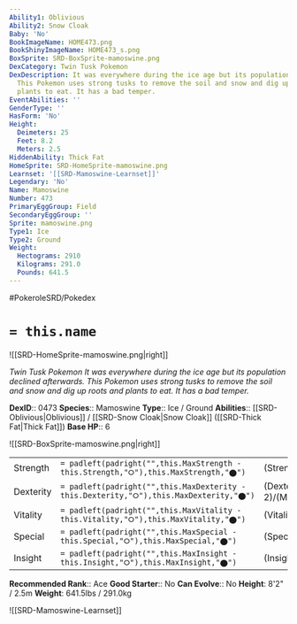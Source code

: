 ```yaml
---
Ability1: Oblivious
Ability2: Snow Cloak
Baby: 'No'
BookImageName: HOME473.png
BookShinyImageName: HOME473_s.png
BoxSprite: SRD-BoxSprite-mamoswine.png
DexCategory: Twin Tusk Pokemon
DexDescription: It was everywhere during the ice age but its population declined afterwards.
  This Pokemon uses strong tusks to remove the soil and snow and dig up roots and
  plants to eat. It has a bad temper.
EventAbilities: ''
GenderType: ''
HasForm: 'No'
Height:
  Deimeters: 25
  Feet: 8.2
  Meters: 2.5
HiddenAbility: Thick Fat
HomeSprite: SRD-HomeSprite-mamoswine.png
Learnset: '[[SRD-Mamoswine-Learnset]]'
Legendary: 'No'
Name: Mamoswine
Number: 473
PrimaryEggGroup: Field
SecondaryEggGroup: ''
Sprite: mamoswine.png
Type1: Ice
Type2: Ground
Weight:
  Hectograms: 2910
  Kilograms: 291.0
  Pounds: 641.5
---
```


#PokeroleSRD/Pokedex

# `= this.name`

![[SRD-HomeSprite-mamoswine.png|right]]

*Twin Tusk Pokemon*
*It was everywhere during the ice age but its population declined afterwards. This Pokemon uses strong tusks to remove the soil and snow and dig up roots and plants to eat. It has a bad temper.*

**DexID**:: 0473
**Species**:: Mamoswine
**Type**:: Ice / Ground
**Abilities**:: [[SRD-Oblivious|Oblivious]] / [[SRD-Snow Cloak|Snow Cloak]] ([[SRD-Thick Fat|Thick Fat]])
**Base HP**:: 6

![[SRD-BoxSprite-mamoswine.png|right]]

|           |                                                                                        |                                          |
| --------- | -------------------------------------------------------------------------------------- | ---------------------------------------- |
| Strength  | `= padleft(padright("",this.MaxStrength - this.Strength,"⭘"),this.MaxStrength,"⬤")`    | (Strength::3)/(MaxStrength::7)   |
| Dexterity | `= padleft(padright("",this.MaxDexterity - this.Dexterity,"⭘"),this.MaxDexterity,"⬤")` | (Dexterity:: 2)/(MaxDexterity::5) |
| Vitality  | `= padleft(padright("",this.MaxVitality - this.Vitality,"⭘"),this.MaxVitality,"⬤")`    | (Vitality::2)/(MaxVitality::5)   |
| Special   | `= padleft(padright("",this.MaxSpecial - this.Special,"⭘"),this.MaxSpecial,"⬤")`       | (Special::2)/(MaxSpecial::5)     |
| Insight   | `= padleft(padright("",this.MaxInsight - this.Insight,"⭘"),this.MaxInsight,"⬤")`       | (Insight::2)/(MaxInsight::4)     |

**Recommended Rank**:: Ace
**Good Starter**:: No
**Can Evolve**:: No
**Height**: 8'2" / 2.5m
**Weight**: 641.5lbs / 291.0kg

![[SRD-Mamoswine-Learnset]]